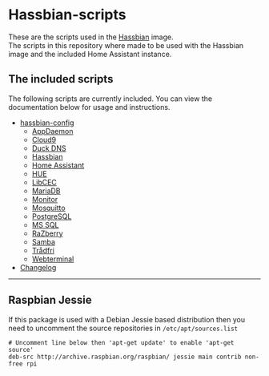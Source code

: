 # Hassbian-scripts

These are the scripts used in the [Hassbian][hassbian] image.  
The scripts in this repository where made to be used with the Hassbian image
and the included Home Assistant instance.  

## The included scripts

The following scripts are currently included. You can view the documentation
below for usage and instructions.

<!--- When adding stuff here, please keep it alphabetical --->

- [hassbian-config](/docs/hassbian_config.md)
  - [AppDaemon](/docs/appdaemon.md)
  - [Cloud9](/docs/cloud9.md)
  - [Duck DNS](/docs/duckdns.md)
  - [Hassbian](/docs/hassbian.md)
  - [Home Assistant](/docs/homeassistant.md)
  - [HUE](/docs/hue.md)
  - [LibCEC](/docs/libcec.md)
  - [MariaDB](/docs/mariadb.md)
  - [Monitor](/docs/monitor.md)
  - [Mosquitto](/docs/mosquitto.md)
  - [PostgreSQL](/docs/postgresql.md)
  - [MS SQL](/docs/mssql.md)
  - [RaZberry](/docs/razberry.md)
  - [Samba](/docs/samba.md)
  - [Trådfri](/docs/tradfri.md)
  - [Webterminal](/docs/webterminal.md)
- [Changelog][changelog]

***

## Raspbian Jessie

If this package is used with a Debian Jessie based distribution then you need
to uncomment the source repositories in  `/etc/apt/sources.list`

```text
# Uncomment line below then 'apt-get update' to enable 'apt-get source'
deb-src http://archive.raspbian.org/raspbian/ jessie main contrib non-free rpi
```

<!--- Links --->
[changelog]: https://github.com/home-assistant/hassbian-scripts/releases
[hassbian]: https://github.com/home-assistant/pi-gen
